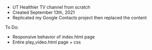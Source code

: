 - UT Healthier TV channel from scratch
- Created September 13th, 2021
- Replicated my Google Contacts project then replaced the content

To Do:
- Responsive behavior of index.html page
- Entire play_video.html page + css